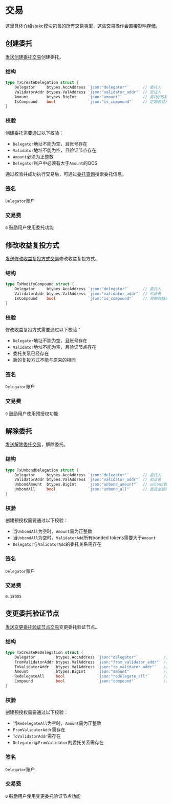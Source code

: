 # 交易

这里具体介绍stake模块包含的所有交易类型，这些交易操作会直接影响[存储](2_state.md)。

## 创建委托

[发送创建委托交易](../../command/qoscli.md#委托)创建委托。

### 结构

```go
type TxCreateDelegation struct {
	Delegator     btypes.AccAddress `json:"delegator"`      // 委托人
	ValidatorAddr btypes.ValAddress `json:"validator_addr"` // 验证人
	Amount        btypes.BigInt     `json:"amount"`         // 委托QOS数量
	IsCompound    bool              `json:"is_compound"`    // 定期收益是否复投
}
```
### 校验

创建委托需要通过以下校验：
- `Delegator`地址不能为空，且账号存在
- `Validator`地址不能为空，且验证节点存在
- `Amount`必须为正整数
- `Delegator`账户中必须有大于`Amount`的QOS

通过校验并成功执行交易后，可通过[委托查询](../../command/qoscli.md#委托查询)搜索委托信息。

### 签名

`Delegator`账户

### 交易费

`0` 鼓励用户使用委托功能

## 修改收益复投方式

[发送修改收益复投方式交易](../../command/qoscli.md#修改收益复投方式)修改收益复投方式。

### 结构

```go
type TxModifyCompound struct {
	Delegator     btypes.AccAddress `json:"delegator"`      // 委托人
	ValidatorAddr btypes.ValAddress `json:"validator_addr"` // 验证者
	IsCompound    bool              `json:"is_compound"`    // 周期收益是否复投: 收益发放周期内多次修改,仅最后一次生效
}
```

### 校验

修改收益复投方式需要通过以下校验：
- `Delegator`地址不能为空，且账号存在
- `Validator`地址不能为空，且验证节点存在
- 委托关系已经存在
- 新的复投方式不能与原来的相同

### 签名

`Delegator`账户

### 交易费

`0` 鼓励用户使用预授权功能

## 解除委托

[发送解除委托交易](../../command/qoscli.md#解除委托)，解除委托。

### 结构

```go
type TxUnbondDelegation struct {
	Delegator     btypes.AccAddress `json:"delegator"`      // 委托人
	ValidatorAddr btypes.ValAddress `json:"validator_addr"` // 验证者
	UnbondAmount  btypes.BigInt     `json:"unbond_amount"`  // unbond数量
	UnbondAll     bool              `json:"unbond_all"`     // 是否全部解绑, 为true时覆盖UnbondAmount
}
```

### 校验

创建预授权需要通过以下校验：
- 当`UnbondAll`为空时，`Amount`需为正整数
- 当`UnbondAll`为空时，`ValidatorAdd`所有bonded tokens需要大于`Amount`
- `Delegator`与`ValidatorAdd`的委托关系需存在

### 签名

`Delegator`账户

### 交易费

`0.18QOS`

## 变更委托验证节点

[发送变更委托验证节点交易](../../command/qoscli.md#变更委托验证节点)变更委托验证节点。

### 结构

```go
type TxCreateReDelegation struct {
	Delegator         btypes.AccAddress `json:"delegator"`           // 委托人
	FromValidatorAddr btypes.ValAddress `json:"from_validator_addr"` // 原委托验证人
	ToValidatorAddr   btypes.ValAddress `json:"to_validator_addr"`   // 现委托验证人
	Amount            btypes.BigInt     `json:"amount"`              // 委托数量
	RedelegateAll     bool              `json:"redelegate_all"`      // 转委托所有
	Compound          bool              `json:"compound"`            // 复投
}
```

### 校验

创建预授权需要通过以下校验：
- 当`RedelegateAll`为空时，`Amount`需为正整数
- `FromValidatorAddr`需存在
- `ToValidatorAddr`需存在
- `Delegator`与`FromValidator`的委托关系需存在

### 签名

`Delegator`账户

### 交易费

`0` 鼓励用户使用变更委托验证节点功能
